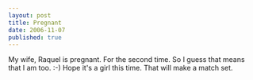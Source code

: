 ```yaml
---
layout: post
title: Pregnant
date: 2006-11-07
published: true
---
```

My wife, Raquel is pregnant. For the second time. So I guess that means that I am too. :-) Hope it's a girl this time. That will make a match set.
